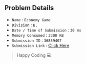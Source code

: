 ## Problem Details 
 
- `Name`                      : `Economy Game`
- `Division`                  : `B.`
- `Date / Time of Submission` : `30 ms`
- `Memory Consumed`           : `3300 KB`
- `Submission ID`             : `36859407`
- `Submission Link`           : [Click Here](http://codeforces.com/contest/681/submission/36859407)

> Happy Coding   :computer: